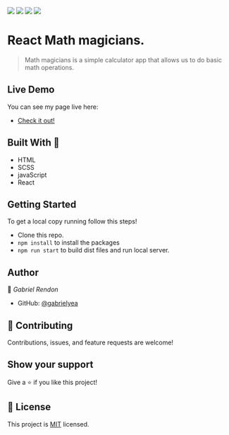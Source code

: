 ![](https://img.shields.io/badge/Academic-blue)
![](https://img.shields.io/badge/HTML-red)
![](https://img.shields.io/badge/JavaScript-yellow)
![](https://img.shields.io/badge/SCSS-pink)

# React Math magicians.
> Math magicians is a simple calculator app that allows us to do 
basic math operations.

## Live Demo
You can see my page live here: 
- [Check it out!](https://gabrielyea.github.io/math-magicians/)


## Built With 🔨
- HTML
- SCSS
- javaScript
- React

## Getting Started
To get a local copy running follow this steps!
- Clone this repo.
- `npm install` to install the packages
- `npm run start` to build dist files and run local server.



## Author

👤 *Gabriel Rendon*

- GitHub: [@gabrielyea](https://github.com/gabrielyea)

## 🤝 Contributing

Contributions, issues, and feature requests are welcome!

<!--Feel free to check the [issues page](../../issues/).-->

## Show your support

Give a ⭐️ if you like this project!

<!--## Acknowledgments-->


## 📝 License

This project is [MIT](./MIT.md) licensed.
